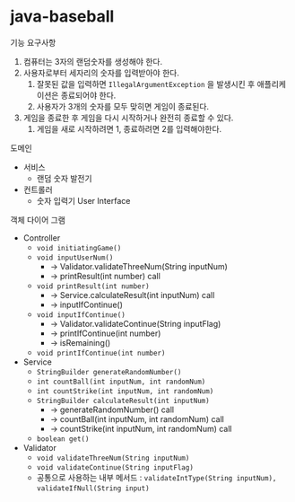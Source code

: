 # java-baseball

기능 요구사항

1. 컴퓨터는 3자의 랜덤숫자를 생성해야 한다.
2. 사용자로부터 세자리의 숫자를 입력받아야 한다.
    1. 잘못된 값을 입력하면 `IllegalArgumentException` 을 발생시킨 후 애플리케이션은 종료되어야 한다.
    2. 사용자가 3개의 숫자를 모두 맞히면 게임이 종료된다.
3. 게임을 종료한 후 게임을 다시 시작하거나 완전히 종료할 수 있다.
    1. 게임을 새로 시작하려면 1, 종료하려면 2를 입력해야한다.

도메인

- 서비스
    - 랜덤 숫자 발전기
- 컨트롤러
    - 숫자 입력기 User Interface

객체 다이어 그램

- Controller
    - `void initiatingGame()`
    - `void inputUserNum()`
        - → Validator.validateThreeNum(String inputNum)
        - → printResult(int number) call
    - `void printResult(int number)`
        - → Service.calculateResult(int inputNum) call
        - → inputIfContinue()
    - `void inputIfContinue()`
        - → Validator.validateContinue(String inputFlag)
        - → printIfContinue(int number)
        - → isRemaining()
    - `void printIfContinue(int number)`
- Service
    - `StringBuilder generateRandomNumber()`
    - `int countBall(int inputNum, int randomNum)`
    - `int countStrike(int inputNum, int randomNum)`
    - `StringBuilder calculateResult(int inputNum)`
        - → generateRandomNumber() call
        - → countBall(int inputNum, int randomNum) call
        - → countStrike(int inputNum, int randomNum) call
    - `boolean get()`
- Validator
    - `void validateThreeNum(String inputNum)`
    - `void validateContinue(String inputFlag)`
    - 공통으로 사용하는 내부 메서드 : `validateIntType(String inputNum),` `validateIfNull(String input)`